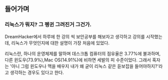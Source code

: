 ## 들어가며

### 리눅스가 뭐지? 그 펭귄 그려진거 그건가.

DreamHacker에서 하루에 한 강의 씩 보안공부를 해보자고 생각하고 강의를 시작했는데, 리눅스가 무엇인지에 대한 설명이 가장 처음에 있었다.

리눅스란, 하나의 운영체제를 말하며 데스크톱 컴퓨터의 점유율은 3.77%에 불과하며, 다른 윈도우(73.9%),Mac OS(14.91%)에 비하면 세발의 피 수준이었다.
그래서 혹자는 '아니 그럼 윈도우나 맥을 배우지 내가 왜 굳이 리눅스 같은 듣보잡을 들어야하지?'라고 생각하는 경우도 있다고 한다.

